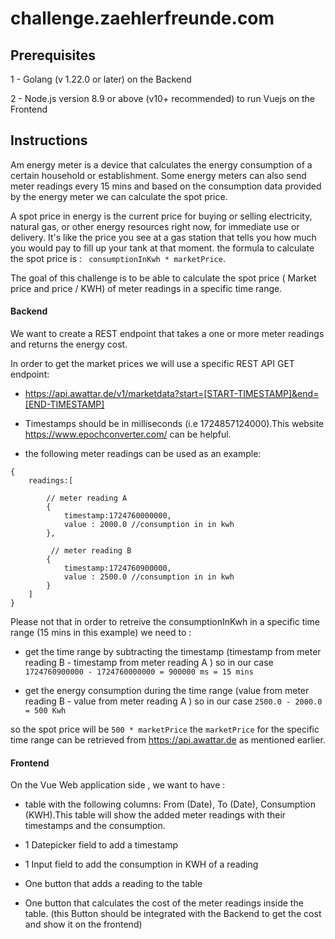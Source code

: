 # challenge.zaehlerfreunde.com

## Prerequisites

 1 - Golang (v 1.22.0 or later) on the Backend

 2 -  Node.js version 8.9 or above (v10+ recommended) to run Vuejs on the Frontend


## Instructions

Am energy meter is a device that calculates the energy consumption of a certain household or establishment. Some energy meters can also send meter readings every 15 mins and based on the consumption data provided by the energy meter we can calculate the spot price.

A spot price in energy is the current price for buying or selling electricity, natural gas, or other energy resources right now, for immediate use or delivery. It's like the price you see at a gas station that tells you how much you would pay to fill up your tank at that moment. the formula to calculate the spot price is : ``` consumptionInKwh * marketPrice```.

 The goal of this challenge is to be able to calculate the spot price ( Market price and price / KWH) of meter readings in a specific time range.

#### Backend
We want to create a REST endpoint that takes a one or more meter readings and returns the energy cost.

In order to get the market prices we will use a specific REST API GET endpoint:
- https://api.awattar.de/v1/marketdata?start=[START-TIMESTAMP]&end=[END-TIMESTAMP]

- Timestamps should be in milliseconds (i.e 1724857124000).This website https://www.epochconverter.com/  can be helpful.

- the following meter readings can be used as an example: 

```
{
    readings:[

        // meter reading A
        {
            timestamp:1724760000000,
            value : 2000.0 //consumption in in kwh
        },

         // meter reading B
        {
            timestamp:1724760900000,
            value : 2500.0 //consumption in in kwh
        }
    ]
}
```

Please not that in order to retreive the consumptionInKwh in a specific time range (15 mins in this example) we need to : 

- get the time range by subtracting the timestamp (timestamp from meter reading B - timestamp from meter reading A  ) so in our case ```1724760900000 - 1724760000000 = 900000 ms = 15 mins```

- get the energy consumption during the time range (value from meter reading B - value from meter reading A ) so in our case ```2500.0 - 2000.0 = 500 Kwh```

so the spot price will be ```500 * marketPrice```
the ```marketPrice``` for the specific time range can be retrieved from https://api.awattar.de as mentioned earlier.


#### Frontend
On the Vue Web application side , we want to have :

- table with the following columns: 
From (Date), To (Date), Consumption (KWH).This table will show the added meter readings with their timestamps and the consumption.

- 1 Datepicker field to add a timestamp 
- 1 Input field to add the consumption in KWH of a reading
- One button that adds a reading to the table 
- One button that calculates the cost of the meter readings inside the table.
(this Button should be integrated with the Backend to get the cost and show it on the frontend)

